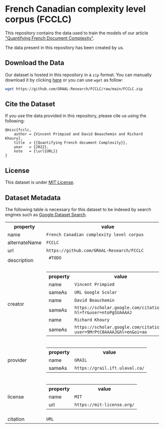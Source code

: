 # French Canadian complexity level corpus (FCCLC)
This repository contains the data used to train the models of our article ["Quantifying French Document Complexity"](URL).

The data present in this repository has been created by us.

## Download the Data
Our dataset is hosted in this repository in a `zip` format. You can manually download it by clicking [here](https://github.com/GRAAL-Research/FCCLC/raw/main/FCCLC.zip) or you can use `wget` as follow:


```bash
wget https://github.com/GRAAL-Research/FCCLC/raw/main/FCCLC.zip
```

## Cite the Dataset

If you use the data provided in this repository, please cite us using the following:

```
@misc{fcclc,
    author = {Vincent Primpied and David Beauchemin and Richard Khoury},
    title  = {{Quantifying French document Complexity}},
    year   = {2022},
    note   = {\url{URL}}
}
```

## License
This dataset is under [MIT License](https://mit-license.org/).

## Dataset Metadata
The following table is necessary for this dataset to be indexed by search
engines such as <a href="https://g.co/datasetsearch">Google Dataset Search</a>.

<div itemscope itemtype="http://schema.org/Dataset">
<table>
  <tr>
    <th>property</th>
    <th>value</th>
  </tr>
  <tr>
    <td>name</td>
    <td><code itemprop="name">French Canadian complexity level corpus</code></td>
  </tr>
  <tr>
    <td>alternateName</td>
    <td><code itemprop="alternateName">FCCLC</code></td>
  </tr>
  <tr>
    <td>url</td>
    <td><code itemprop="url">https://github.com/GRAAL-Research/FCCLC</code></td>
  </tr>
  <tr>
    <td>description</td>
    <td><code itemprop="description"> #TODO
    </code></td>
  </tr>
    <tr>
        <td>creator</td>
        <td>
          <div itemscope itemtype="http://schema.org/person" itemprop="creator">
            <table>
              <tr>
                <th>property</th>
                <th>value</th>
              </tr>
              <tr>
                <td>name</td>
                <td><code itemprop="name">Vincent Primpied</code></td>
              </tr>
              <tr>
                <td>sameAs</td>
                <td><code itemprop="sameAs">URL Google Scolar</code></td>
              </tr>
                <tr>
                <td>name</td>
                <td><code itemprop="name">David Beauchemin</code></td>
              </tr>
              <tr>
                <td>sameAs</td>
                <td><code itemprop="sameAs">https://scholar.google.com/citations?hl=fr&user=ntoPgSUAAAAJ</code></td>
              </tr>
              </tr>
              <tr>
                <td>name</td>
                <td><code itemprop="name">Richard Khoury</code></td>
              </tr>
              <tr>
                <td>sameAs</td>
                <td><code itemprop="sameAs">https://scholar.google.com/citations?user=9MrPtC0AAAAJ&hl=en&oi=ao</code></td>
              </tr>
            </table>
          </div>
        </td>
      </tr>
  <tr>
    <td>provider</td>
    <td>
      <div itemscope itemtype="http://schema.org/Organization" itemprop="provider">
        <table>
          <tr>
            <th>property</th>
            <th>value</th>
          </tr>
          <tr>
            <td>name</td>
            <td><code itemprop="name">GRAIL</code></td>
          </tr>
          <tr>
            <td>sameAs</td>
            <td><code itemprop="sameAs">https://grail.ift.ulaval.ca/</code></td>
          </tr>
        </table>
      </div>
    </td>
  </tr>
  <tr>
    <td>license</td>
    <td>
      <div itemscope itemtype="http://schema.org/CreativeWork" itemprop="license">
        <table>
          <tr>
            <th>property</th>
            <th>value</th>
          </tr>
          <tr>
            <td>name</td>
            <td><code itemprop="name">MIT</code></td>
          </tr>
          <tr>
            <td>url</td>
            <td><code itemprop="url">https://mit-license.org/</code></td>
          </tr>
        </table>
      </div>
    </td>
  </tr>
    <tr>
    <td>citation</td>
    <td><code itemprop="citation">URL</code></td>
  </tr>
</table>
</div>
